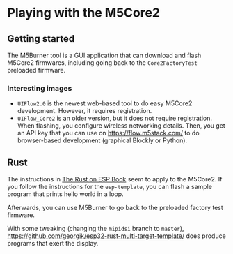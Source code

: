 # Playing with the M5Core2

## Getting started

The M5Burner tool is a GUI application that can download and flash M5Core2 firmwares, including going back to the `Core2FactoryTest` preloaded firmware.

### Interesting images

* `UIFlow2.0` is the newest web-based tool to do easy M5Core2 development.
  However, it requires registration.
* `UIFlow_Core2` is an older version, but it does not require registration.
  When flashing, you configure wireless networking details.
  Then, you get an API key that you can use on https://flow.m5stack.com/ to do browser-based development (graphical Blockly or Python).

## Rust

The instructions in [The Rust on ESP Book](https://docs.esp-rs.org/book/) seem to apply to the M5Core2.
If you follow the instructions for the `esp-template`, you can flash a sample program that prints hello world in a loop.

Afterwards, you can use M5Burner to go back to the preloaded factory test firmware.

With some tweaking (changing the `mipidsi` branch to `master`), <https://github.com/georgik/esp32-rust-multi-target-template/> does produce programs that exert the display.
